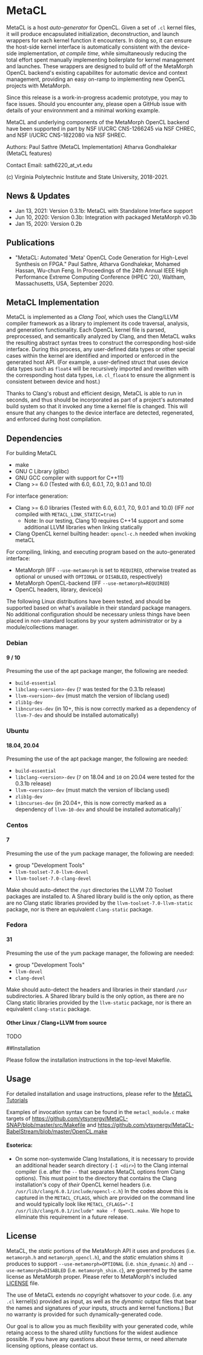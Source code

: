 # MetaCL

MetaCL is a host *auto-generator* for OpenCL. Given a set of `.cl` kernel files, it will produce encapsulated initialization, deconstruction, and launch wrappers for each kernel function it encounters. In doing so, it can ensure the host-side kernel interface is automatically consistent with the device-side implementation, *at compile time*, while simultaneously reducing the total effort spent manually implementing boilerplate for kernel management and launches. These wrappers are designed to build off of the MetaMorph OpenCL backend's existing capabilites for automatic device and context management, providing an easy on-ramp to implementing new OpenCL projects with MetaMorph.

Since this release is a work-in-progress academic prototype, you may to face issues. Should you encounter any, please open a GitHub issue with details of your environnment and a minimal working example. 

MetaCL and underlying components of the MetaMorph OpenCL backend have been supported in part by NSF I/UCRC CNS-1266245 via NSF CHREC, and NSF I/UCRC CNS-1822080 via NSF SHREC.


Authors:
	Paul Sathre (MetaCL Implementation)
	Atharva Gondhalekar (MetaCL features)
	
	
Contact Email: 
	sath6220_at_vt.edu	

(c) Virginia Polytechnic Institute and State University, 2018-2021.


## News & Updates

* Jan 13, 2021: Version 0.3.1b: MetaCL with Standalone Interface support
* Jun 10, 2020: Version 0.3b: Integration with packaged MetaMorph v0.3b
* Jan 15, 2020: Version 0.2b


## Publications

* "MetaCL: Automated 'Meta' OpenCL Code Generation for High-Level Synthesis on FPGA." Paul Sathre, Atharva Gondhalekar, Mohamed Hassan, Wu-chun Feng. In Proceedings of the 24th Annual IEEE High Performance Extreme Computing Conference (HPEC '20), Waltham, Massachusetts, USA, September 2020. 


## MetaCL Implementation

MetaCL is implemented as a *Clang Tool*, which uses the Clang/LLVM compiler framework as a library to implement its code traversal, analysis, and generation functionality. Each OpenCL kernel file is parsed, preprocessed, and semantically analyzed by Clang, and then MetaCL walks the resulting abstract syntax trees to construct the corresponding host-side interface. During this process, any user-defined data types or other special cases within the kernel are identified and imported or enforced in the generated host API. (For example, a user-defined struct that uses device data types such as `float4` will be recursively imported and rewritten with the corresponding host data types, i.e. `cl_float4` to ensure the alignment is consistent between device and host.)

Thanks to Clang's robust and efficient design, MetaCL is able to run in seconds, and thus should be incorporated as part of a project's automated build system so that it invoked any time a kernel file is changed. This will ensure that any changes to the device interface are detected, regenerated, and enforced during host compilation.



## Dependencies

For building MetaCL
* make
* GNU C Library (glibc)
* GNU GCC compiler with support for C++11)
* Clang >= 6.0 (Tested with 6.0, 6.0.1, 7.0, 9.0.1 and 10.0)

For interface generation:
* Clang >= 6.0 libraries (Tested with 6.0, 6.0.1, 7.0, 9.0.1 and 10.0) (IFF *not* compiled with `METACL_LINK_STATIC=true`)
    * Note: In our testing, Clang 10 requires C++14 support and some additional LLVM libraries when linking statically
* Clang OpenCL kernel builting header: `opencl-c.h` needed when invoking metaCL

For compiling, linking, and executing program based on the auto-generated interface:
* MetaMorph (IFF `--use-metamorph` is set to `REQUIRED`, otherwise treated as optional or unused with `OPTIONAL` or `DISABLED`, respectively)
* MetaMorph OpenCL-backend (IFF `--use-metamorph=REQUIRED`)
* OpenCL headers, library, device(s)

The following Linux distributions have been tested, and should be supported based on what's available in their standard package managers. No additional configuration should be necessary unless things have been placed in non-standard locations by your system administrator or by a module/collections manager.

### Debian
#### 9 / 10
Presuming the use of the apt package manger, the following are needed:
* `build-essential`
* `libclang-<version>-dev` (`7` was tested for the 0.3.1b release)
* `llvm-<version>-dev` (must match the version of libclang used)
* `zlib1g-dev`
* `libncurses-dev` (in 10+, this is now correctly marked as a dependency of `llvm-7-dev` and should be installed automatically)

### Ubuntu
#### 18.04, 20.04
Presuming the use of the apt package manger, the following are needed:
* `build-essential`
* `libclang-<version>-dev` (`7` on 18.04 and `10` on 20.04 were tested for the 0.3.1b release)
* `llvm-<version>-dev` (must match the version of libclang used)
* `zlib1g-dev`
* `libncurses-dev` (in 20.04+, this is now correctly marked as a dependency of `llvm-10-dev` and should be installed automatically)`

### Centos
#### 7
Presuming the use of the yum package manager, the following are needed:
* group "Development Tools"
* `llvm-toolset-7.0-llvm-devel`
* `llvm-toolset-7.0-clang-devel`

Make should auto-detect the `/opt` directories the LLVM 7.0 Toolset packages are installed to. A Shared library build is the only option, as there are no Clang static libraries provided by the `llvm-toolset-7.0-llvm-static` package, nor is there an equivalent `clang-static` package.

### Fedora
#### 31
Presuming the use of the yum package manager, the following are needed:
* group "Development Tools"
* `llvm-devel`
* `clang-devel`

Make should auto-detect the headers and libraries in their standard `/usr` subdirectories. A Shared library build is the only option, as there are no Clang static libraries provided by the `llvm-static` package, nor is there an equivalent `clang-static` package.

#### Other Linux / Clang+LLVM from source
TODO
		
		
##Installation

Please follow the installation instructions in the top-level Makefile.


## Usage

For detailed installation and usage instructions, please refer to the [MetaCL Tutorials](./docs/tutorials/README.md)

Examples of invocation syntax can be found in the `metacl_module.c` make targets of https://github.com/vtsynergy/MetaCL-SNAP/blob/master/src/Makefile and https://github.com/vtsynergy/MetaCL-BabelStream/blob/master/OpenCL.make

#### Esoterica:
* On some non-systemwide Clang Installations, it is necessary to provide an additional header search directory (`-I <dir>`) to the Clang internal compiler (i.e. after the `--` that separates MetaCL options from Clang options). This must point to the directory that contains the Clang installation's copy of *their* OpenCL kernel headers (i.e. `/usr/lib/clang/6.0.1/include/opencl-c.h`) In the codes above this is captured in the `METACL_CFLAGS`, which are provided on the command line and would typically look like `METACL_CFLAGS="-I /usr/lib/clang/6.0.1/include" make -f OpenCL.make`. We hope to eliminate this requirement in a future release.


## License 

MetaCL, the *static* portions of the MetaMorph API it uses and produces (i.e. `metamorph.h` and `metamorph_opencl.h`), and the *static* emulation shims it produces to support `--use-metamorph=OPTIONAL` (i.e. `shim_dynamic.h`) and `--use-metamorph=DISABLED` (i.e. `metamorph_shim.c`), are governed by the same license as MetaMorph proper.
Please refer to MetaMorph's included [LICENSE](../../LICENSE) file.

The use of MetaCL extends *no* copyright whatsover to *your* code. (i.e. any `.cl` kernel(s) provided as input, as well as the *dynamic* output files that bear the names and signatures of *your* inputs, structs and kernel functions.) But no warranty is provided for such dynamically-generated code.

Our goal is to allow you as much flexibility with your generated code, while retaing access to the shared utility functions for the widest audience possible. If you have any questions about these terms, or need alternate licensing options, please contact us.

